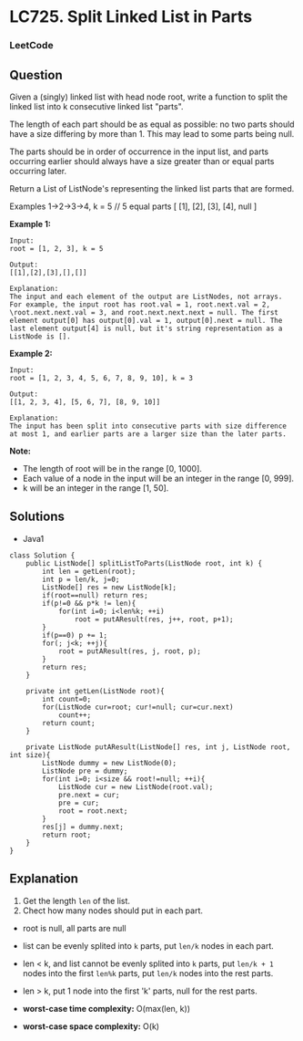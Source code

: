 # LC725. Split Linked List in Parts

### LeetCode

## Question

Given a (singly) linked list with head node root, write a function to split the linked list into k consecutive linked list "parts".

The length of each part should be as equal as possible: no two parts should have a size differing by more than 1. This may lead to some parts being null.

The parts should be in order of occurrence in the input list, and parts occurring earlier should always have a size greater than or equal parts occurring later.

Return a List of ListNode's representing the linked list parts that are formed.

Examples 1->2->3->4, k = 5 // 5 equal parts [ [1], [2], [3], [4], null ]

**Example 1:**
```
Input:  
root = [1, 2, 3], k = 5 

Output: 
[[1],[2],[3],[],[]] 

Explanation: 
The input and each element of the output are ListNodes, not arrays. For example, the input root has root.val = 1, root.next.val = 2, \root.next.next.val = 3, and root.next.next.next = null. The first element output[0] has output[0].val = 1, output[0].next = null. The last element output[4] is null, but it's string representation as a ListNode is []. 
```

**Example 2:**
```
Input: 
root = [1, 2, 3, 4, 5, 6, 7, 8, 9, 10], k = 3

Output: 
[[1, 2, 3, 4], [5, 6, 7], [8, 9, 10]]

Explanation:
The input has been split into consecutive parts with size difference at most 1, and earlier parts are a larger size than the later parts.
```

**Note:**

* The length of root will be in the range [0, 1000].
* Each value of a node in the input will be an integer in the range [0, 999].
* k will be an integer in the range [1, 50].

## Solutions

* Java1
```
class Solution {
    public ListNode[] splitListToParts(ListNode root, int k) {
        int len = getLen(root);
        int p = len/k, j=0;
        ListNode[] res = new ListNode[k];
        if(root==null) return res;
        if(p!=0 && p*k != len){
            for(int i=0; i<len%k; ++i)
                root = putAResult(res, j++, root, p+1);
        }
        if(p==0) p += 1;
        for(; j<k; ++j){
            root = putAResult(res, j, root, p);
        }
        return res;
    }
    
    private int getLen(ListNode root){
        int count=0;
        for(ListNode cur=root; cur!=null; cur=cur.next)
            count++;
        return count;
    }
    
    private ListNode putAResult(ListNode[] res, int j, ListNode root, int size){
        ListNode dummy = new ListNode(0);
        ListNode pre = dummy;
        for(int i=0; i<size && root!=null; ++i){
            ListNode cur = new ListNode(root.val);
            pre.next = cur;
            pre = cur;
            root = root.next;
        }
        res[j] = dummy.next;
        return root;
    }
}
```

## Explanation

1. Get the length `len` of the list.
2. Chect how many nodes should put in each part.

* root is null, all parts are null
* list can be evenly splited into `k` parts, put `len/k` nodes in each part.
* len < k, and list cannot be evenly splited into `k` parts, put `len/k + 1` nodes into the first `len%k` parts, put `len/k` nodes into the rest parts.
* len > k, put 1 node into the first 'k' parts, null for the rest parts.

* **worst-case time complexity:** O(max(len, k))
* **worst-case space complexity:** O(k)